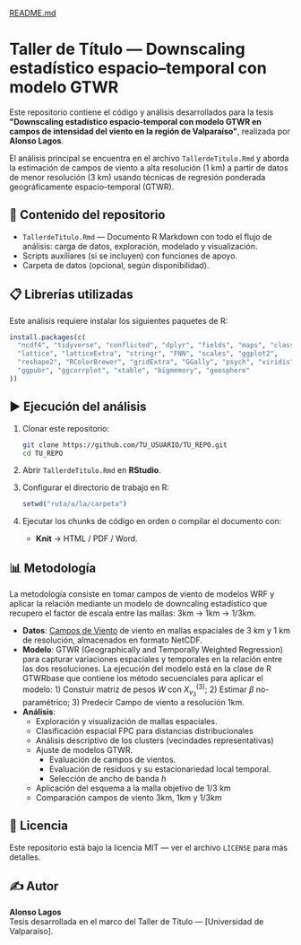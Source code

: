 [README.md](https://github.com/user-attachments/files/21776084/README.md)
# Taller de Título — Downscaling estadístico espacio–temporal con modelo GTWR

Este repositorio contiene el código y análisis desarrollados para la tesis **"Downscaling estadístico espacio-temporal con modelo GTWR en campos de intensidad del viento en la región de Valparaíso"**, realizada por **Alonso Lagos**.

El análisis principal se encuentra en el archivo `TallerdeTitulo.Rmd` y aborda la estimación de campos de viento a alta resolución (1 km) a partir de datos de menor resolución (3 km) usando técnicas de regresión ponderada geográficamente espacio–temporal (GTWR).

## 📄 Contenido del repositorio

- `TallerdeTitulo.Rmd` — Documento R Markdown con todo el flujo de análisis: carga de datos, exploración, modelado y visualización.
- Scripts auxiliares (si se incluyen) con funciones de apoyo.
- Carpeta de datos (opcional, según disponibilidad).

## 📋 Librerías utilizadas

Este análisis requiere instalar los siguientes paquetes de R:

```r
install.packages(c(
  "ncdf4", "tidyverse", "conflicted", "dplyr", "fields", "maps", "class",
  "lattice", "latticeExtra", "stringr", "FNN", "scales", "ggplot2",
  "reshape2", "RColorBrewer", "gridExtra", "GGally", "psych", "viridis", "grid",
  "ggpubr", "ggcorrplot", "xtable", "bigmemory", "geosphere"
))
```

## ▶️ Ejecución del análisis

1. Clonar este repositorio:
   ```bash
   git clone https://github.com/TU_USUARIO/TU_REPO.git
   cd TU_REPO
   ```

2. Abrir `TallerdeTitulo.Rmd` en **RStudio**.

3. Configurar el directorio de trabajo en R:
   ```r
   setwd("ruta/a/la/carpeta")
   ```

4. Ejecutar los chunks de código en orden o compilar el documento con:
   - **Knit** → HTML / PDF / Word.

## 📊 Metodología
La metodología consiste en tomar campos de viento de modelos WRF y aplicar la relación mediante un modelo de downcaling estadístico que recupero el factor de escala entre las mallas: 3km → 1km → 1/3km.
- **Datos**: [Campos de Viento](https://github.com/Arcanist23/ProyectoDownscalingGTWR_V1/tree/main/data) de viento en mallas espaciales de 3 km y 1 km de resolución, almacenados en formato NetCDF.
- **Modelo**: GTWR (Geographically and Temporally Weighted Regression) para capturar variaciones espaciales y temporales en la relación entre las dos resoluciones. La ejecución del modelo está en la clase de R GTWRbase que contiene los método secuenciales para aplicar el modelo: 1) Constuir matriz de pesos $W$ con $X_{v_3}^{(3)}$; 2) Estimar $\beta$ no-paramétrico; 3) Predecir Campo de viento a resolución 1km.
- **Análisis**:
  - Exploración y visualización de mallas espaciales.
  - Clasificación espacial FPC para distancias distribucionales
  - Análisis descriptivo de los clusters (vecindades representativas)
  - Ajuste de modelos GTWR.
    - Evaluación de campos de vientos.
    - Evaluación de residuos y su estacionariedad local temporal.
    - Selección de ancho de banda $h$
  - Aplicación del esquema a la malla objetivo de $1/3$ km
  - Comparación campos de viento 3km, 1km y 1/3km

## 📜 Licencia

Este repositorio está bajo la licencia MIT — ver el archivo `LICENSE` para más detalles.

## ✍️ Autor

**Alonso Lagos**  
Tesis desarrollada en el marco del Taller de Título — [Universidad de Valparaíso].
